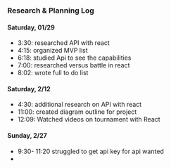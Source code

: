 ### Research & Planning Log
#### Saturday, 01/29
* 3:30: researched API with react
* 4:15: organized MVP list
* 6:18: studied Api to see the capabilities
* 7:00: researched versus battle in react
* 8:02: wrote full to do list

#### Saturday, 2/12
* 4:30: additional research on API with react
* 11:00: created diagram outline for project
* 12:09: Watched videos on tournament with React


#### Sunday, 2/27
* 9:30- 11:20 struggled to get api key for api wanted
* 